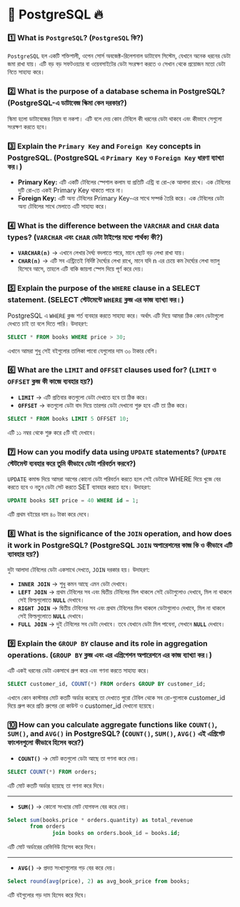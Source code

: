 

# 📘 PostgreSQL 🔥


### 1️⃣ What is `PostgreSQL`? (`PostgreSQL` কি?)
`PostgreSQL` হল একটি শক্তিশালী, ওপেন সোর্স অবজেক্ট-রিলেশনাল ডাটাবেস সিস্টেম, যেখানে অনেক ধরনের ডেটা জমা রাখা যায়। এটি বড় বড় সফটওয়্যার বা ওয়েবসাইটের ডেটা সংরক্ষণ করতে ও সেখান থেকে প্রয়োজন মতো ডেটা নিতে সাহায্য করে।



### 2️⃣ What is the purpose of a database schema in PostgreSQL? (PostgreSQL-এ ডাটাবেজ স্কিমা কেন দরকার?)
স্কিমা হলো ডাটাবেজের নিয়ম বা নকশা। এটি বলে দেয় কোন টেবিলে কী ধরনের ডেটা থাকবে এবং কীভাবে সেগুলো সংরক্ষণ করতে হবে।



### 3️⃣ Explain the `Primary Key` and `Foreign Key` concepts in PostgreSQL. (PostgreSQL এ `Primary Key` ও `Foreign Key` ধারণা ব্যাখ্যা কর।)
- **Primary Key:** এটি একটি টেবিলের স্পেশাল কলাম যা প্রতিটি এন্ট্রি বা রো-কে আলাদা রাখে। এক টেবিলের দুটি রো-তে একই Primary Key থাকতে পারে না।
- **Foreign Key:** এটি অন্য টেবিলের Primary Key-এর সাথে সম্পর্ক তৈরি করে। এক টেবিলের ডেটা অন্য টেবিলের সাথে মেলাতে এটি সাহায্য করে।



### 4️⃣ What is the difference between the `VARCHAR` and `CHAR` data types? (`VARCHAR` এবং `CHAR` ডেটা টাইপের মধ্যে পার্থক্য কী?)
- **`VARCHAR(n)`** → এখানে লেখার দৈর্ঘ্য বদলাতে পারে, মানে ছোট বড় লেখা রাখা যায়।
- **`CHAR(n)`** → এটি সব এন্ট্রিতেই নির্দিষ্ট দৈর্ঘ্যের লেখা রাখে, মানে যদি n এর চেয়ে কম দৈর্ঘ্যের লেখা ভ্যালু হিসেবে আসে, তাহলে এটি বাকি জায়গা স্পেস দিয়ে পূর্ণ করে দেয়।



### 5️⃣ Explain the purpose of the `WHERE` clause in a SELECT statement. (SELECT স্টেটমেন্টে `WHERE` ক্লজ এর কাজ ব্যাখ্যা কর।)
PostgreSQL এ `WHERE` ক্লজ শর্ত ব্যবহার করতে সাহায্য করে। অর্থাৎ এটি দিয়ে আমরা ঠিক কোন ডেটাগুলো দেখতে চাই তা বলে দিতে পারি। উদাহরণ:

```sql
SELECT * FROM books WHERE price > 30;
```

এখানে আমরা শুধু সেই বইগুলোর তালিকা পাবো যেগুলোর দাম ৩০ টাকার বেশি।



### 6️⃣ What are the `LIMIT` and `OFFSET` clauses used for? (`LIMIT` ও `OFFSET` ক্লজ কী কাজে ব্যবহার হয়?)
- **`LIMIT`** → এটি প্রতিবার কতগুলো ডেটা দেখাতে হবে তা ঠিক করে।
- **`OFFSET`** → কতগুলো ডেটা বাদ দিয়ে তারপর ডেটা দেখানো শুরু হবে এটি তা ঠিক করে।

```sql
SELECT * FROM books LIMIT 5 OFFSET 10;
```

এটি ১১ নম্বর থেকে শুরু করে ৫টি বই দেখাবে।



### 7️⃣ How can you modify data using `UPDATE` statements? (`UPDATE` স্টেটমেন্ট ব্যবহার করে তুমি কীভাবে ডেটা পরিবর্তন করবে?)
`UPDATE` কমান্ড দিয়ে আমরা আগের কোনো ডেটা পরিবর্তন করতে হলে সেই ডেটাকে WHERE দিয়ে খুজে বের করতে হবে ও নতুন ডেটা সেট করতে SET ব্যাবহার করতে হবে। উদাহরণ:

```sql
UPDATE books SET price = 40 WHERE id = 1;
```

এটি প্রথম বইয়ের দাম ৪০ টাকা করে দেবে।



### 8️⃣ What is the significance of the `JOIN` operation, and how does it work in PostgreSQL? (PostgreSQL `JOIN` অপারেশনের কাজ কি ও কীভাবে এটি ব্যাবহার হয়?)
দুটা আলাদা টেবিলের ডেটা একসাথে দেখতে, `JOIN` দরকার হয়। উদাহরণ:
- **`INNER JOIN`** → শুধু কমন আছে এমন ডেটা দেখাবে।
- **`LEFT JOIN`** → প্রথম টেবিলের সব এবং দ্বিতীয় টেবিলের মিল থাকলে সেই ডেটাগুলোও দেখাবে, মিল না থাকলে সেই ফিল্ডগুলোতে **`NULL`** দেখাবে।
- **`RIGHT JOIN`** → দ্বিতীয় টেবিলের সব এবং প্রথম টেবিলের মিল থাকলে ডেটাগুলোও দেখাবে, মিল না থাকলে সেই ফিল্ডগুলোতে **`NULL`** দেখাবে।
- **`FULL JOIN`** →  দুই টেবিলের সব ডেটা দেখাবে। তবে যেখানে ডেটা মিল পাবেনা, সেখানে **`NULL`** দেখাবে।



### 9️⃣ Explain the `GROUP BY` clause and its role in aggregation operations. (`GROUP BY` ক্লজ এবং এর এগ্রিগেশন অপারেশনে এর কাজ ব্যাখ্যা কর।)
এটি একই ধরনের ডেটা একসাথে গ্রুপ করে এবং গণনা করতে সাহায্য করে।

```sql
SELECT customer_id, COUNT(*) FROM orders GROUP BY customer_id;
```

এখানে কোন কাস্টমার মোট কতটি অর্ডার করেছে তা দেখাতে পুরো টেবিল থেকে সব রো-গুলোকে customer_id দিয়ে গ্রুপ করে প্রতি গ্রুপের রো কাউন্ট ও customer_id দেখানো হয়েছে।



### 🔟 How can you calculate aggregate functions like `COUNT()`, `SUM()`, and `AVG()` in PostgreSQL? (`COUNT()`, `SUM()`, `AVG()` এই এগ্রিগেট ফাংশনগুলো কীভাবে হিসেব করে?)
- **`COUNT()`** → মোট কতগুলো ডেটা আছে তা গণনা করে দেয়।
```sql
SELECT COUNT(*) FROM orders;
```
এটি মোট কতটি অর্ডার হয়েছে তা গণনা করে দিবে।

---

- **`SUM()`** → কোনো সংখ্যার মোট যোগফল বের করে দেয়।
```sql
Select sum(books.price * orders.quantity) as total_revenue
       from orders
              join books on orders.book_id = books.id;
```
এটি মোট অর্ডারের রেভিনিউ হিসেব করে দিবে।

---

- **`AVG()`** → প্রদত্ত সংখ্যাগুলোর গড় বের করে দেয়।
```sql
Select round(avg(price), 2) as avg_book_price from books;
```
এটি বইগুলোর গড় দাম হিসেব করে দিবে।
